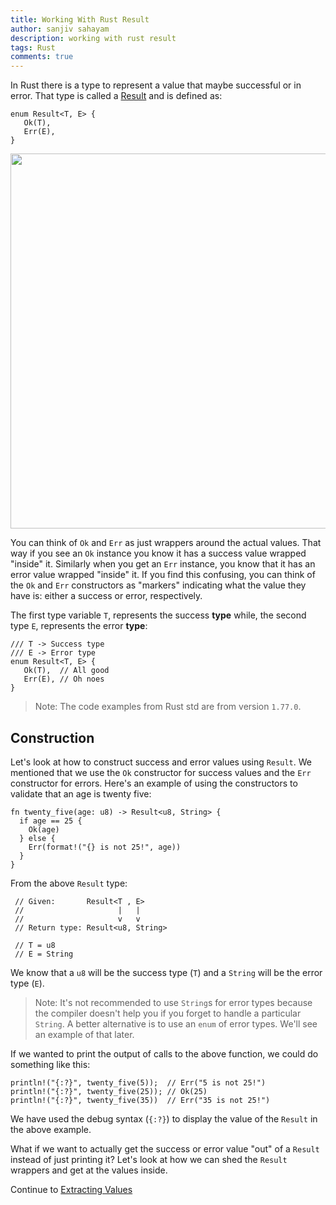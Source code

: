 ```yaml
---
title: Working With Rust Result
author: sanjiv sahayam
description: working with rust result
tags: Rust
comments: true
---
```


In Rust there is a type to represent a value that maybe successful or in error. That type is called a [Result](https://doc.rust-lang.org/std/result/index.html) and is defined as:

```{.rust .scrollx}
enum Result<T, E> {
   Ok(T),
   Err(E),
}
```

<img src="/images/2024-01-24-working-with-rust-result/rust-result-type-2.png" width="600" />

You can think of `Ok` and `Err` as just wrappers around the actual values. That way if you see an `Ok` instance you know it has a success value wrapped "inside" it. Similarly when you get an `Err` instance, you know that it has an error value wrapped "inside" it. If you find this confusing, you can think of the `Ok` and `Err` constructors as "markers" indicating what the value they have is: either a success or error, respectively.

The first type variable `T`, represents the success **type** while, the second type `E`, represents the error **type**:

```{.rust .scrollx}
/// T -> Success type
/// E -> Error type
enum Result<T, E> {
   Ok(T),  // All good
   Err(E), // Oh noes
}
```

> Note: The code examples from Rust std are from version `1.77.0`.

## Construction

Let's look at how to construct success and error values using `Result`. We mentioned that we use the `Ok` constructor for success values and the `Err` constructor
for errors. Here's an example of using the constructors to validate that an age is twenty five:

```{.rust .scrollx}
fn twenty_five(age: u8) -> Result<u8, String> {
  if age == 25 {
    Ok(age)
  } else {
    Err(format!("{} is not 25!", age))
  }
}
```

From the above `Result` type:

```{.rust .scrollx}
 // Given:       Result<T , E>
 //                     |   |
 //                     v   v
 // Return type: Result<u8, String>

 // T = u8
 // E = String
```

We know that a `u8` will be the success type (`T`) and a `String` will be the error type (`E`).

> Note: It's not recommended to use `String`s for error types because the compiler doesn't
help you if you forget to handle a particular `String`. A better alternative is to use an `enum` of error types. We'll see an example of that later.

If we wanted to print the output of calls to the above function, we could do something like this:

```{.rust .scrollx}
println!("{:?}", twenty_five(5));  // Err("5 is not 25!")
println!("{:?}", twenty_five(25)); // Ok(25)
println!("{:?}", twenty_five(35))  // Err("35 is not 25!")
```

We have used the debug syntax (`{:?}`) to display the value of the `Result` in the above example.

What if we want to actually get the success or error value "out" of a `Result` instead of just printing it? Let's look at how we can shed the `Result` wrappers and get at the values inside.

Continue to [Extracting Values](2024-01-24-working-with-rust-result-part-2.html)
